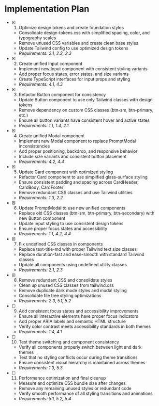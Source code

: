 # Implementation Plan

- [x] 1. Optimize design tokens and create foundation styles

  - Consolidate design-tokens.css with simplified spacing, color, and typography scales
  - Remove unused CSS variables and create clean base styles
  - Update Tailwind config to use optimized design tokens
  - _Requirements: 2.1, 2.2, 2.3_

- [x] 2. Create unified Input component

  - Implement new Input component with consistent styling variants
  - Add proper focus states, error states, and size variants
  - Create TypeScript interfaces for Input props and styling
  - _Requirements: 4.1, 4.3_

- [x] 3. Refactor Button component for consistency

  - Update Button component to use only Tailwind classes with design tokens
  - Remove dependency on custom CSS classes (btn-sm, btn-primary, etc.)
  - Ensure all button variants have consistent hover and active states
  - _Requirements: 1.1, 1.4, 2.1_

- [x] 4. Create unified Modal component

  - Implement new Modal component to replace PromptModal inconsistencies
  - Add proper positioning, backdrop, and responsive behavior
  - Include size variants and consistent button placement
  - _Requirements: 4.2, 4.4_

- [x] 5. Update Card component with optimized styling

  - Refactor Card component to use simplified glass-surface styling
  - Ensure consistent padding and spacing across CardHeader, CardBody, CardFooter
  - Remove redundant CSS classes and use Tailwind utilities
  - _Requirements: 1.3, 2.2_

- [x] 6. Update PromptModal to use new unified components

  - Replace old CSS classes (btn-sm, btn-primary, btn-secondary) with new Button component
  - Update input styling to use consistent design tokens
  - Ensure proper focus states and accessibility
  - _Requirements: 1.1, 4.2, 4.4_

- [x] 7. Fix undefined CSS classes in components

  - Replace text-title-md with proper Tailwind text size classes
  - Replace duration-fast and ease-smooth with standard Tailwind classes
  - Update all components using undefined utility classes
  - _Requirements: 2.1, 2.3_

- [x] 8. Remove redundant CSS and consolidate styles

  - Clean up unused CSS classes from tailwind.css
  - Remove duplicate dark mode styles and modal styling
  - Consolidate file tree styling optimizations
  - _Requirements: 2.3, 5.1, 5.2_

- [ ] 9. Add consistent focus states and accessibility improvements

  - Ensure all interactive elements have proper focus indicators
  - Add proper ARIA labels and semantic HTML structure
  - Verify color contrast meets accessibility standards in both themes
  - _Requirements: 1.4, 4.1_

- [ ] 10. Test theme switching and component consistency

  - Verify all components properly switch between light and dark themes
  - Test that no styling conflicts occur during theme transitions
  - Ensure consistent visual hierarchy is maintained across themes
  - _Requirements: 1.3, 5.3_

- [ ] 11. Performance optimization and final cleanup
  - Measure and optimize CSS bundle size after changes
  - Remove any remaining unused styles or redundant code
  - Verify smooth performance of all styling transitions and animations
  - _Requirements: 5.1, 5.2, 5.4_
